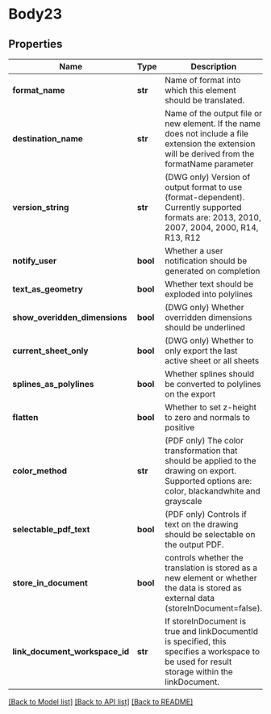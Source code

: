 # Body23

## Properties
Name | Type | Description | Notes
------------ | ------------- | ------------- | -------------
**format_name** | **str** | Name of format into which this element should be translated. | 
**destination_name** | **str** | Name of the output file or new element. If the name does not include a file extension the extension will be derived from the formatName parameter | 
**version_string** | **str** | (DWG only) Version of output format to use (format-dependent). Currently supported formats are: 2013, 2010, 2007, 2004, 2000, R14, R13, R12 | [optional] 
**notify_user** | **bool** | Whether a user notification should be generated on completion | [optional] 
**text_as_geometry** | **bool** | Whether text should be exploded into polylines | [optional] 
**show_overidden_dimensions** | **bool** | (DWG only) Whether overridden dimensions should be underlined | [optional] 
**current_sheet_only** | **bool** | (DWG only) Whether to only export the last active sheet or all sheets | [optional] 
**splines_as_polylines** | **bool** | Whether splines should be converted to polylines on the export | [optional] 
**flatten** | **bool** | Whether to set z-height to zero and normals to positive | [optional] 
**color_method** | **str** | (PDF only) The color transformation that should be applied to the drawing on export. Supported options are: color, blackandwhite and grayscale | [optional] 
**selectable_pdf_text** | **bool** | (PDF only) Controls if text on the drawing should be selectable on the output PDF. | [optional] 
**store_in_document** | **bool** | controls whether the translation is stored as a new element or        whether the data is stored as external data (storeInDocument&#x3D;false). | 
**link_document_workspace_id** | **str** | If storeInDocument is true and linkDocumentId is specified, this        specifies a workspace to be used for result storage within the linkDocument. | 

[[Back to Model list]](../README.md#documentation-for-models) [[Back to API list]](../README.md#documentation-for-api-endpoints) [[Back to README]](../README.md)



